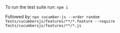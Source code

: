 To run the test suite run: `npm i`

Followed by: `npx cucumber-js --order random Tests/cucumbersjs/features/**/*.feature --require Tests/cucumbersjs/features/**/*.js`